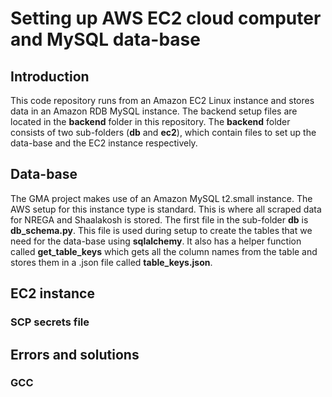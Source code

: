 # Setting up AWS EC2 cloud computer and MySQL data-base

## Introduction 
This code repository runs from an Amazon EC2 Linux instance and stores data in an Amazon RDB MySQL instance. The backend setup files are located in the __backend__ folder in this repository. The __backend__ folder consists of two sub-folders (__db__ and __ec2__), which contain files to set up the data-base and the EC2 instance respectively. 

## Data-base 
The GMA project makes use of an Amazon MySQL t2.small instance. The AWS setup for this instance type is standard. This is where all scraped data for NREGA and Shaalakosh is stored. The first file in the sub-folder __db__ is __db_schema.py__. This file is used during setup to create the tables that we need for the data-base using __sqlalchemy__. It also has a helper function called __get_table_keys__ which gets all the column names from the table and stores them in a .json file called __table_keys.json__. 

## EC2 instance
### SCP secrets file



## Errors and solutions 
### GCC

### 



